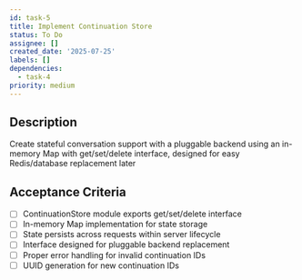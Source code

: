 ```yaml
---
id: task-5
title: Implement Continuation Store
status: To Do
assignee: []
created_date: '2025-07-25'
labels: []
dependencies:
  - task-4
priority: medium
---
```


## Description

Create stateful conversation support with a pluggable backend using an in-memory Map with get/set/delete interface, designed for easy Redis/database replacement later

## Acceptance Criteria

- [ ] ContinuationStore module exports get/set/delete interface
- [ ] In-memory Map implementation for state storage
- [ ] State persists across requests within server lifecycle
- [ ] Interface designed for pluggable backend replacement
- [ ] Proper error handling for invalid continuation IDs
- [ ] UUID generation for new continuation IDs
